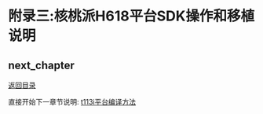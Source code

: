 # 附录三:核桃派H618平台SDK操作和移植说明

## next_chapter

[返回目录](../README.md)

直接开始下一章节说明: [t113i平台编译方法](./ch02-x4.t113i_platform.md)